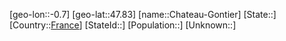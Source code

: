 ﻿---
location: [47.83,-0.7]
type: City
tags:
- geo/City


SpocWebEntityId: 29552
isDeleted: false
confidential: public

---
[geo-lon::-0.7]
[geo-lat::47.83]
[name::Chateau-Gontier]
[State::]
[Country::[France](geo/Continent/Europe/France.md)]
[StateId::]
[Population::]
[Unknown::]

